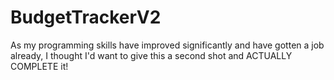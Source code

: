 # BudgetTrackerV2
As my programming skills have improved significantly and have gotten a job already, I thought I'd want to give this a second shot and ACTUALLY COMPLETE it!
